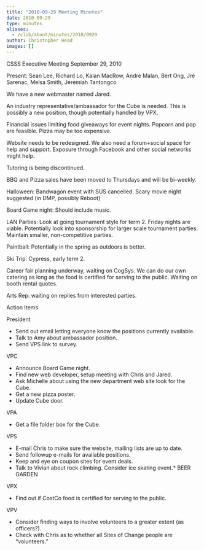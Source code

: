 ```yaml
---
title: "2010-09-29 Meeting Minutes"
date: 2010-09-29
type: minutes
aliases:
  - /club/about/minutes/2010/0929
author: Christopher Head
images: []
---
```


CSSS Executive Meeting
September 29, 2010

Present: Sean Lee, Richard Lo, Kalan MacRow, André Malan, Bert Ong, Jré Sarenac, Melsa Smith, Jeremiah Tantongco

We have a new webmaster named Jared.

An industry representative/ambassador for the Cube is needed. This is possibly a new position, though potentially handled by VPX.

Financial issues limiting food giveaways for event nights. Popcorn and pop are feasible. Pizza may be too expensive.

Website needs to be redesigned. We also need a forum+social space for help and support. Exposure through Facebook and other social networks might help.

Tutoring is being discontinued.

BBQ and Pizza sales have been moved to Thursdays and will be bi-weekly.

Halloween: Bandwagon event with SUS cancelled. Scary movie night suggested (in DMP, possibly Reboot)

Board Game night: Should include music.

LAN Parties: Look at going tournament style for term 2. Friday nights are viable. Potentially look into sponsorship for larger scale tournament parties. Maintain smaller, non-competitive parties.

Paintball: Potentially in the spring as outdoors is better.

Ski Trip: Cypress, early term 2.

Career fair planning underway, waiting on CogSys. We can do our own catering as long as the food is certified for serving to the public. Waiting on booth rental quotes.

Arts Rep: waiting on replies from interested parties.

Action Items

President

*   Send out email letting everyone know the positions currently available.
*   Talk to Amy about ambassador position.
*   Send VPS link to survey.

VPC

*   Announce Board Game night.
*   Find new web developer, setup meeting with Chris and Jared.
*   Ask Michelle about using the new department web site look for the Cube.
*   Get a new pizza poster.
*   Update Cube door.

VPA

*   Get a file folder box for the Cube.

VPS

*   E-mail Chris to make sure the website, mailing lists are up to date.
*   Send followup e-mails for available positions.
*   Keep and eye on coupon sites for event deals.
*   Talk to Vivian about rock climbing.
Consider ice skating event.*   BEER GARDEN

VPX

*   Find out if CostCo food is certified for serving to the public.

VPV

*   Consider finding ways to involve volunteers to a greater extent (as officers?).
*   Check with Chris as to whether all Sites of Change people are “volunteers.”
